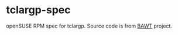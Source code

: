 # tclargp-spec

openSUSE RPM spec for tclargp.
Source code is from [BAWT](http://www.bawt.tcl3d.org/index.html) project.
